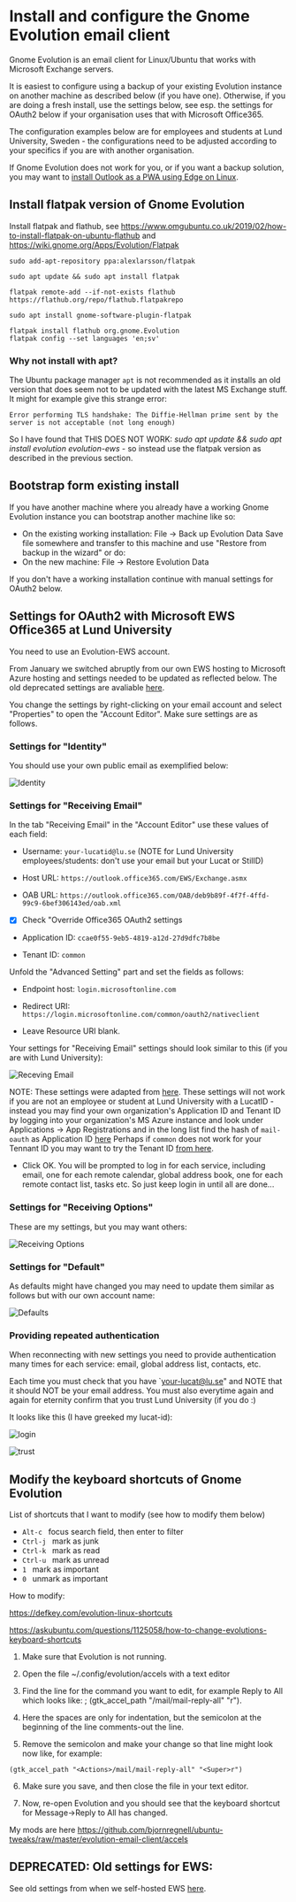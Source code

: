 # Install and configure the Gnome Evolution email client

Gnome Evolution is an email client for Linux/Ubuntu that works with Microsoft Exchange servers.

It is easiest to configure using a backup of your existing Evolution instance on another machine as described below (if you have one). Otherwise, if you are doing a fresh install, use the settings below, see esp. the settings for OAuth2 below if your organisation uses that with Microsoft Office365. 

The configuration examples below are for employees and students at Lund University, Sweden - the configurations need to be adjusted according to your specifics if you are with another organisation.

If Gnome Evolution does not work for you, or if you want a backup solution, you may want to [install Outlook as a PWA using Edge on Linux](https://github.com/bjornregnell/ubuntu-tweaks/tree/master/edge-outlook-teams).

## Install flatpak version of Gnome Evolution

Install flatpak and flathub, see  https://www.omgubuntu.co.uk/2019/02/how-to-install-flatpak-on-ubuntu-flathub and https://wiki.gnome.org/Apps/Evolution/Flatpak
```
sudo add-apt-repository ppa:alexlarsson/flatpak

sudo apt update && sudo apt install flatpak

flatpak remote-add --if-not-exists flathub https://flathub.org/repo/flathub.flatpakrepo

sudo apt install gnome-software-plugin-flatpak

flatpak install flathub org.gnome.Evolution
flatpak config --set languages 'en;sv'

```


### Why not install with apt?

The Ubuntu package manager `apt` is not recommended as it installs an old version that does seem not to be updated with the latest MS Exchange stuff. It might for example give this strange error: 

`Error performing TLS handshake: The Diffie-Hellman prime sent by the server is not acceptable (not long enough)`

So I have found that THIS DOES NOT WORK: *sudo apt update && sudo apt install evolution evolution-ews* - so instead use the flatpak version as described in the previous section.


## Bootstrap form existing install

If you have another machine where you already have a working Gnome Evolution instance you can bootstrap another machine like so:
   * On the existing working installation: File -> Back up Evolution Data
Save file somewhere and transfer to this machine and use "Restore from backup in the wizard" or do:
   * On the new machine: File -> Restore Evolution Data

If you don't have a working installation continue with manual settings for OAuth2 below.


## Settings for OAuth2 with Microsoft EWS Office365 at Lund University

You need to use an Evolution-EWS account.

From January we switched abruptly from our own EWS hosting to Microsoft Azure hosting and settings needed to be updated as reflected below. The old deprecated settings are avaliable [here](https://github.com/bjornregnell/ubuntu-tweaks/tree/master/evolution-email-client/old-outdated-by-office365-swap).

You change the settings by right-clicking on your email account and select "Properties" to open the "Account Editor". Make sure settings are as follows.

### Settings for "Identity"

You should use your own public email as exemplified below:

![Identity](1-evolution-identity.png)


### Settings for "Receiving Email" 

In the tab "Receiving Email" in the "Account Editor" use these values of each field:

* Username: `your-lucatid@lu.se`  (NOTE for Lund University employees/students: don't use your email but your Lucat or StilID)
* Host URL: `https://outlook.office365.com/EWS/Exchange.asmx`

* OAB URL:  `https://outlook.office365.com/OAB/deb9b89f-4f7f-4ffd-99c9-6bef306143ed/oab.xml`

- [x] Check "Override Office365 OAuth2 settings

* Application ID: `ccae0f55-9eb5-4819-a12d-27d9dfc7b8be`

* Tenant ID: `common`

Unfold the "Advanced Setting" part and set the fields as follows:

* Endpoint host: `login.microsoftonline.com`

* Redirect URI: `https://login.microsoftonline.com/common/oauth2/nativeclient`

* Leave Resource URI blank.

Your settings for "Receiving Email" settings should look similar to this (if you are with Lund University):

![Receving Email](2-evolution-receiving-email.png)

NOTE: These settings were adapted from [here](https://hdkb.clemson.edu/phpkb/article.php?id=2668). These settings will not work if you are not an employee or student at Lund University with a LucatID - instead you may find your own organization's Application ID and Tenant ID by logging into your organization's MS Azure instance and look under Applications -> App Registrations and in the long list find the hash of `mail-oauth` as Application ID [here](https://entra.microsoft.com/#view/Microsoft_AAD_RegisteredApps/ApplicationsListBlade/quickStartType~/null/sourceType/Microsoft_AAD_IAM )  Perhaps if `common` does not work for your Tennant ID you may want to try the Tenant ID [from here](https://entra.microsoft.com/#view/Microsoft_AAD_IAM/TenantOverview.ReactView).

* Click OK. You will be prompted to log in for each service, including email, one for each remote calendar, global address book, one for each remote contact list, tasks etc. So just keep login in until all are done...

### Settings for "Receiving Options"

These are my settings, but you may want others:

![Receiving Options](3-evolution-receiving-options.png)

### Settings for "Default"

As defaults might have changed you may need to update them similar as follows but with our own account name:

![Defaults](4-evolution-defaults.png)

### Providing repeated authentication

When reconnecting with new settings you need to provide authentication many times for each service: email, global address list, contacts, etc.

Each time you must check that you have `your-lucat@lu.se" and NOTE that it should NOT be your email address. You must also everytime again and again for eternity confirm that you trust Lund University (if you do :) 

It looks like this (I have greeked my lucat-id):

![login](5-login.png)

![trust](6-trust-alert.png)


## Modify the keyboard shortcuts of Gnome Evolution

List of shortcuts that I want to modify (see how to modify them below)

* `Alt-c ` focus search field, then enter to filter
* `Ctrl-j ` mark as junk
* `Ctrl-k ` mark as read
* `Ctrl-u ` mark as unread
* `1 ` mark as important
* `0 ` unmark as important

How to modify:

https://defkey.com/evolution-linux-shortcuts

https://askubuntu.com/questions/1125058/how-to-change-evolutions-keyboard-shortcuts

1. Make sure that Evolution is not running.

2. Open the file ~/.config/evolution/accels with a text editor

3. Find the line for the command you want to edit, for example Reply to All which looks like:
; (gtk_accel_path "<Actions>/mail/mail-reply-all" "<Primary><Shift>r").

4. Here the spaces are only for indentation, but the semicolon at the beginning of the line comments-out the line.

5. Remove the semicolon and make your change so that line might look now like, for example: 
```
(gtk_accel_path "<Actions>/mail/mail-reply-all" "<Super>r")
```
6. Make sure you save, and then close the file in your text editor.

7. Now, re-open Evolution and you should see that the keyboard shortcut for Message->Reply to All has changed.

My mods are here https://github.com/bjornregnell/ubuntu-tweaks/raw/master/evolution-email-client/accels 


## DEPRECATED: Old settings for EWS:

See old settings from when we self-hosted EWS [here](https://github.com/bjornregnell/ubuntu-tweaks/tree/master/evolution-email-client/old-outdated-by-office365-swap).


